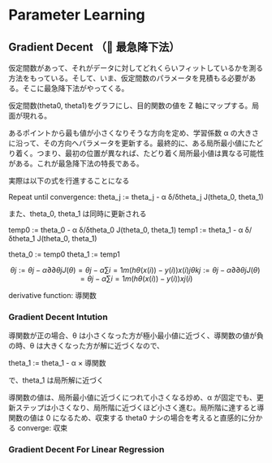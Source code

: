 # Parameter Learning

## Gradient Decent （ 最急降下法）

仮定間数があって、それがデータに対してどれくらいフィットしているかを測る方法をもっている。そして、いま、仮定間数のパラメータを見積もる必要がある。そこに最急降下法がやってくる。

仮定間数(theta0, theta1)をグラフにし、目的関数の値を Z 軸にマップする。局面が現れる。

あるポイントから最も値が小さくなりそうな方向を定め、学習係数 α の大きさに沿って、その方向へパラメータを更新する。最終的に、ある局所最小値にたどり着く。つまり、最初の位置が異なれば、たどり着く局所最小値は異なる可能性がある。これが最急降下法の特長である。

実際は以下の式を行進することになる

Repeat until convergence:
theta_j := theta_j - α δ/δtheta_j J(theta_0, theta_1)

また、theta_0, theta_1 は同時に更新される

temp0 := theta_0 - α δ/δtheta_0 J(theta_0, theta_1)
temp1 := theta_1 - α δ/δtheta_1 J(theta_0, theta_1)

theta_0 := temp0
theta_1 := temp1

```math
θj:=θj−α∂∂θjJ(θ)=θj−α∑i=1m(hθ(x(i))−y(i))x(i)j
θkj:=θj−α∂∂θjJ(θ)=θj−α∑i=1m(hθ(x(i))−y(i))xj(i)
```

derivative function: 導関数

### Gradient Decent Intution

導関数が正の場合、θ は小さくなった方が極小最小値に近づく、導関数の値が負の時、θ は大きくなった方が解に近づくなので、

theta_1 := theta_1 - α × 導関数

で、theta_1 は局所解に近づく

導関数の値は、局所最小値に近づくにつれて小さくなる炒め、α が固定でも、更新ステップは小さくなり、局所階に近づくほど小さく進む。局所階に達すると導関数の値は 0 になるため、収束する
theta0 ナシの場合を考えると直感的に分かる
converge: 収束

### Gradient Decent For Linear Regression
